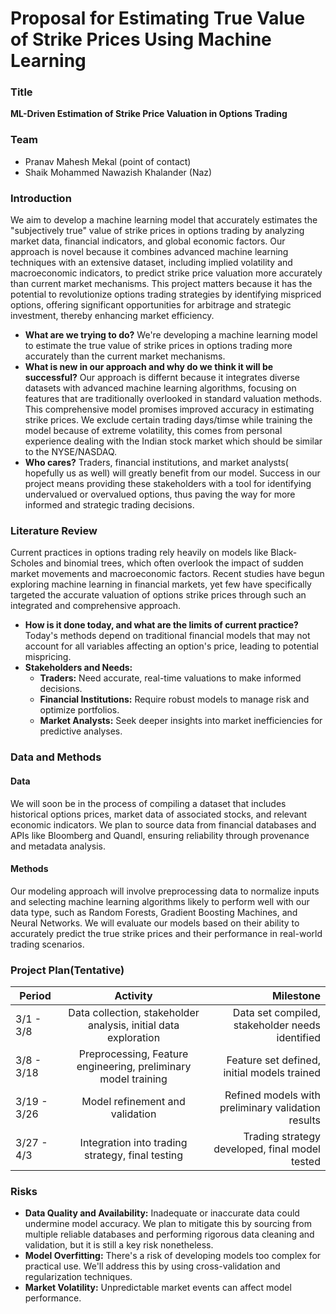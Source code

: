 # Proposal for Estimating True Value of Strike Prices Using Machine Learning

### Title
**ML-Driven Estimation of Strike Price Valuation in Options Trading**

### Team
- Pranav Mahesh Mekal (point of contact)
- Shaik Mohammed Nawazish Khalander (Naz)


### Introduction
We aim to develop a machine learning model that accurately estimates the "subjectively true" value of strike prices in options trading by analyzing market data, financial indicators, and global economic factors. Our approach is novel because it combines advanced machine learning techniques with an extensive dataset, including implied volatility and macroeconomic indicators, to predict strike price valuation more accurately than current market mechanisms. This project matters because it has the potential to revolutionize options trading strategies by identifying mispriced options, offering significant opportunities for arbitrage and strategic investment, thereby enhancing market efficiency.

- **What are we trying to do?** We're developing a machine learning model to estimate the true value of strike prices in options trading more accurately than the current market mechanisms.
- **What is new in our approach and why do we think it will be successful?** Our approach is differnt because it integrates diverse datasets with advanced machine learning algorithms, focusing on features that are traditionally overlooked in standard valuation methods. This comprehensive model promises improved accuracy in estimating strike prices. We exclude certain trading days/timse while training the model because of extreme volatility, this comes from personal experience dealing with the Indian stock market which should be similar to the NYSE/NASDAQ.
- **Who cares?** Traders, financial institutions, and market analysts( hopefully us as well) will greatly benefit from our model. Success in our project means providing these stakeholders with a tool for identifying undervalued or overvalued options, thus paving the way for more informed and strategic trading decisions.

### Literature Review
Current practices in options trading rely heavily on models like Black-Scholes and binomial trees, which often overlook the impact of sudden market movements and macroeconomic factors. Recent studies have begun exploring machine learning in financial markets, yet few have specifically targeted the accurate valuation of options strike prices through such an integrated and comprehensive approach.

- **How is it done today, and what are the limits of current practice?** Today's methods depend on traditional financial models that may not account for all variables affecting an option's price, leading to potential mispricing.
- **Stakeholders and Needs:**
  - **Traders:** Need accurate, real-time valuations to make informed decisions.
  - **Financial Institutions:** Require robust models to manage risk and optimize portfolios.
  - **Market Analysts:** Seek deeper insights into market inefficiencies for predictive analyses.

### Data and Methods

#### Data
We will soon be in the process of compiling a dataset that includes historical options prices, market data of associated stocks, and relevant economic indicators. We plan to source data from financial databases and APIs like Bloomberg and Quandl, ensuring reliability through provenance and metadata analysis.

#### Methods
Our modeling approach will involve preprocessing data to normalize inputs and selecting machine learning algorithms likely to perform well with our data type, such as Random Forests, Gradient Boosting Machines, and Neural Networks. We will evaluate our models based on their ability to accurately predict the true strike prices and their performance in real-world trading scenarios.

### Project Plan(Tentative)

| Period        | Activity           | Milestone  |
| ------------- |:-------------:| -----:|
| 3/1 - 3/8    | Data collection, stakeholder analysis, initial data exploration | Data set compiled, stakeholder needs identified |
| 3/8 - 3/18   | Preprocessing, Feature engineering, preliminary model training | Feature set defined, initial models trained |
| 3/19 - 3/26   | Model refinement and validation | Refined models with preliminary validation results |
| 3/27 - 4/3    | Integration into trading strategy, final testing | Trading strategy developed, final model tested |

### Risks
- **Data Quality and Availability:** Inadequate or inaccurate data could undermine model accuracy. We plan to mitigate this by sourcing from multiple reliable databases and performing rigorous data cleaning and validation, but it is still a key risk nonetheless.
- **Model Overfitting:** There's a risk of developing models too complex for practical use. We'll address this by using cross-validation and regularization techniques.
- **Market Volatility:** Unpredictable market events can affect model performance. 
